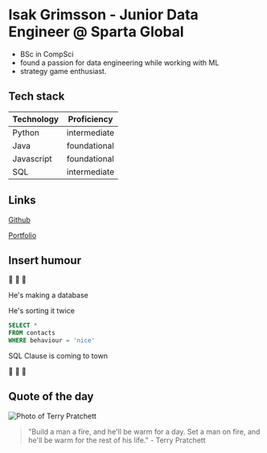 # Isak Grimsson - Junior Data Engineer @ Sparta Global
- BSc in CompSci
- found a passion for data engineering while working with ML
- strategy game enthusiast. 

## Tech stack
| Technology | Proficiency|
| --- | --- |
| Python | intermediate |
| Java |  foundational |
| Javascript | foundational |
| SQL | intermediate |

## Links
[Github](https://github.com/IsakGrimsson)

[Portfolio](https://isakgrimsson.netlify.app/)

## Insert humour
🎄 🎄 🎄

He's making a database

He's sorting it twice
``` SQL
SELECT *
FROM contacts
WHERE behaviour = 'nice'
```
SQL Clause is coming to town

🎄 🎄 🎄

## Quote of the day
![Photo of Terry Pratchett](https://static01.nyt.com/images/2014/08/17/books/review/0817-bks-BTB/0817-bks-BTB-superJumbo.jpg)
> "Build a man a fire, and he'll be warm for a day. Set a man on fire, and he'll be warm for the rest of his life." - Terry Pratchett